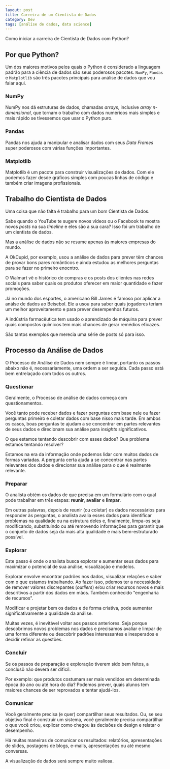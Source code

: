 ```yaml
---
layout: post
title: Carreira de um Cientista de Dados
category: Dev
tags: [análise de dados, data science]
---
```


Como iniciar a carreira de Cientista de Dados com Python?

## Por que Python?

Um dos maiores motivos pelos quais o Python é considerado a linguagem padrão para a ciência de dados são seus poderosos pacotes. `NumPy`, `Pandas` e `Matplotlib` são três pacotes principais para análise de dados que vou falar aqui.

### NumPy

NumPy nos dá estruturas de dados, chamadas _arrays_, inclusive _array n-dimensional_, que tornam o trabalho com dados numéricos mais simples e mais rápido se tívessemos que usar o Python puro.

### Pandas

Pandas nos ajuda a manipular e analisar dados com seus _Data Frames_ super poderosos com várias funções importantes.

### Matplotlib

Matplotlib é um pacote para construir visualizações de dados. Com ele podemos fazer desde gráficos simples com poucas linhas de código e também criar imagens profissionais.

## Trabalho do Cientista de Dados

Uma coisa que não falta é trabalho para um bom Cientista de Dados.

Sabe quando o YouTube te sugere novos vídeos ou o Facebook te mostra novos _posts_ na sua _timeline_ e eles são a sua cara? Isso foi um trabalho de um cientista de dados.

Mas a análise de dados não se resume apenas às maiores empresas do mundo.

A OkCupid, por exemplo, usou a análise de dados para prever têm chances de provar bons pares românticos e ainda estudou as melhores perguntas para se fazer no primeiro enocntro.

O Walmart vê o histórico de compras e os posts dos clientes nas redes sociais para saber quais os produtos oferecer em maior quantidade e fazer promoções.

Já no mundo dos esportes, o americano Bill James é famoso por aplicar a análse de dados ao Beisebol. Ele a usou para saber quais jogadores teriam um melhor aproveitamento e para prever desempenhos futuros.

A indústria farmacêutica tem usado o aprendizado de máquina para prever quais compostos químicos tem mais chances de gerar remédios eficazes.

São tantos exemplos que merecia uma série de posts só para isso.

## Processo da Análise de Dados

O Processo de Análise de Dados nem sempre é linear, portanto os passos abaixo não é, necessariamente, uma ordem a ser seguida. Cada passo está bem entrelaçado com todos os outros.

### Questionar

Geralmente, o Processo de análise de dados começa com questionamentos.

Você tanto pode receber dados e fazer perguntas com base nele ou fazer perguntas primeiro e coletar dados com base nisso mais tarde. Em ambos os casos, boas perguntas te ajudam a se concentrar em partes relevantes de seus dados e direcionam sua análise para _insights_ significativos.

O que estamos tentando descobrir com esses dados? Que problema estamos tentando resolver?

Estamos na era da informação onde podemos lidar com muitos dados de formas variadas. A pergunta certa ajuda a se concentrar nas partes relevantes dos dados e direcionar sua análise para o que é realmente relevante.

### Preparar

O analista obtém os dados de que precisa em um formulário com o qual pode trabalhar em três etapas: **reunir**, **avaliar** e **limpar**.

Em outras palavras, depois de reunir (ou coletar) os dados necessários para responder às perguntas, o analista avalia esses dados para identificar problemas na qualidade ou na estrutura deles e, finalmente, limpa-os seja modificando, substituindo ou até removendo informações para garantir que o conjunto de dados seja da mais alta qualidade e mais bem-estruturado possível.

### Explorar

Este passo é onde o analista busca explorar e aumentar seus dados para maximizar o potencial de sua análise, visualização e modelos.

Explorar envolve encontrar padrões nos dados, visualizar relações e saber com o que estamos trabalhando. Ao fazer isso, pdemos ter a necessidade de remover valores discrepantes (_outliers_) e/ou criar recursos novos e mais descritivos a partir dos dados em mãos. Também conhecido "engenharia de recursos".

Modificar e projetar bem os dados e de forma criativa, pode aumentar significativamente a qualidade da análise.

Muitas vezes, é inevitável voltar aos passos anteriores. Seja porque descobrimos novos problemas nos dados e precisamos avaliar e limpar de uma forma diferente ou descobrir padrões interessantes e inesperados e decidir refinar as questões.

### Concluir

Se os passos de preparação e exploração tiverem sido bem feitos, a conclusõ não deverá ser dificíl.

Por exemplo: que produtos costumam ser mais vendidos em determinada época do ano ou até hora do dia? Podemos prever, quais alunos tem maiores chances de ser reprovados e tentar ajudá-los.  

### Comunicar

Você geralmente precisa (e quer) compartilhar seus resultados. Ou, se seu objetivo final é construir um sistema, você geralmente precisa compartilhar o que você criou, explicar como chegou às decisões de design e relatar o desempenho.

Há muitas maneiras de comunicar os resultados: relatórios, apresentações de slides, postagens de blogs, e-mails, apresentações ou até mesmo conversas.

A visualização de dados será sempre muito valiosa.
